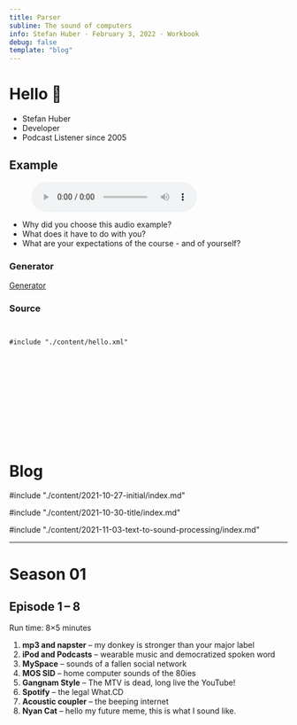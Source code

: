 ```yaml
---
title: Parser
subline: The sound of computers
info: Stefan Huber · February 3, 2022 · Workbook
debug: false
template: "blog"
---
```


<style>
.header__title {
    color: var(--green-color);
}

blockquote {
    color: var(--blue-color);

}

.document__item h1 {
    font-size: 3rem;
}

.mini-code {
  height: 10rem;
  overflow: auto;
}
</style>

# Hello 👋

- Stefan Huber
- Developer
- Podcast Listener since 2005

## Example

<figure>
    <audio
        controls
        src="/media/welcome.wav">
            Your browser does not support the <code>audio</code> element.
    </audio>
    <figcaption></figcaption>
</figure>

- Why did you choose this audio example?
- What does it have to do with you?
- What are your expectations of the course - and of yourself?



### Generator
[Generator](https://azure.microsoft.com/en-us/services/cognitive-services/text-to-speech/#features)

### Source

<div class="mini-code">

```html

#include "./content/hello.xml"


```

</div>

<br>
<br>
<br>

# Blog

#include "./content/2021-10-27-initial/index.md"

#include "./content/2021-10-30-title/index.md"

#include "./content/2021-11-03-text-to-sound-processing/index.md"

<grid columns="1">

<item>

---

</item>

</grid>

# Season 01

## Episode 1 – 8

Run time: 8×5 minutes

1. **mp3 and napster** – my donkey is stronger than your major label
2. **iPod and Podcasts** – wearable music and democratized spoken word
3. **MySpace** – sounds of a fallen social network
4. **MOS SID** – home computer sounds of the 80ies
5. **Gangnam Style** – The MTV is dead, long live the YouTube!
6. **Spotify** – the legal What.CD
7. **Acoustic coupler** – the beeping internet
8. **Nyan Cat** – hello my future meme, this is what I sound like.

<br>
<br>
<br>
<br>
<br>
<br>
<br>
<br>
